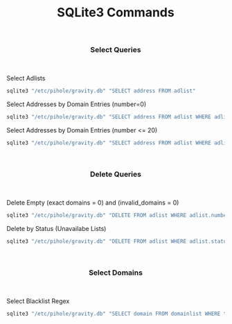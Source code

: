 <br>

<h1 align="center">SQLite3 Commands</h1>

<br>

<h3 align="center">Select Queries</h3>

<br>

Select Adlists

```sh
sqlite3 "/etc/pihole/gravity.db" "SELECT address FROM adlist"
```

Select Addresses by Domain Entries (number=0)

```sh
sqlite3 "/etc/pihole/gravity.db" "SELECT address FROM adlist WHERE adlist.number=0"
```

Select Addresses by Domain Entries (number <= 20)

```sh
sqlite3 "/etc/pihole/gravity.db" "SELECT address FROM adlist WHERE adlist.number<=20"
```
<br>

<h3 align="center">Delete Queries</h3>

<br>

Delete Empty (exact domains = 0) and (invalid_domains = 0)

```sh
sqlite3 "/etc/pihole/gravity.db" "DELETE FROM adlist WHERE adlist.number=0 AND invalid_domains=0"
```

Delete by Status (Unavailabe Lists)

```sh
sqlite3 "/etc/pihole/gravity.db" "DELETE FROM adlist WHERE adlist.status=4"
```

<br>

<h3 align="center">Select Domains</h3>

<br>

Select Blacklist Regex

```sh
sqlite3 "/etc/pihole/gravity.db" "SELECT domain FROM domainlist WHERE type=3"
```

